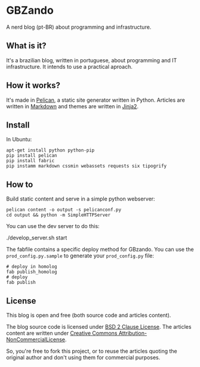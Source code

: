GBZando
=======

A nerd blog (pt-BR) about programming and infrastructure.


What is it?
-----------

It's a brazilian blog, written in portuguese, about programming and IT infrastructure. It intends to use a practical aproach.


How it works?
-------------

It's made in [Pelican](https://github.com/getpelican/pelican/), a static site generator written in Python. Articles are written in [Markdown](http://daringfireball.net/projects/markdown/) and themes are written in [Jinja2](http://jinja.pocoo.org).


Install
-------

In Ubuntu:

    apt-get install python python-pip
    pip install pelican
    pip install fabric
    pip instamm markdown cssmin webassets requests six tipogrify


How to
------

Build static content and serve in a simple python webserver:

    pelican content -o output -s pelicanconf.py
    cd output && python -m SimpleHTTPServer

You can use the dev server to do this:

   ./develop_server.sh start 

The fabfile contains a specific deploy method for GBzando. You can use the `prod_config.py.sample` to generate your `prod_config.py` file:

    # deploy in homolog
    fab publish_homolog
    # deploy
    fab publish

License
-------

This blog is open and free (both source code and articles content).

The blog source code is licensed under [BSD 2 Clause License](LICENSE). The articles content are written under [Creative Commons Attribution-NonCommercialLicense](http://creativecommons.org/licenses/by-nc/3.0/deed.en_US).

So, you're free to fork this project, or to reuse the articles quoting the original author and don't using them for commercial purposes.
